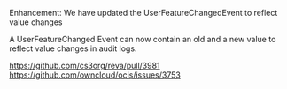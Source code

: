 Enhancement: We have updated the UserFeatureChangedEvent to reflect value changes

A UserFeatureChanged Event can now contain an old and a new value to reflect value changes in audit logs.

https://github.com/cs3org/reva/pull/3981
https://github.com/owncloud/ocis/issues/3753